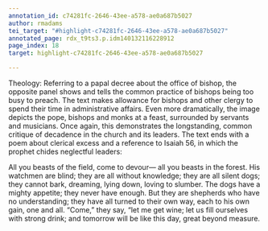 ```yaml
---
annotation_id: c74281fc-2646-43ee-a578-ae0a687b5027
author: rmadams
tei_target: "#highlight-c74281fc-2646-43ee-a578-ae0a687b5027"
annotated_page: rdx_t9ts3.p.idm140132116228912
page_index: 18
target: highlight-c74281fc-2646-43ee-a578-ae0a687b5027

---
```

Theology: Referring to a papal decree about the office of bishop, the opposite panel shows and tells the common practice of bishops being too busy to preach. The text makes allowance for bishops and other clergy to spend their time in administrative affairs. Even more dramatically, the image depicts the pope, bishops and monks at a feast, surrounded by servants and musicians. Once again, this demonstrates the longstanding, common critique of decadence in the church and its leaders. The text ends with a poem about clerical excess and a reference to Isaiah 56, in which the prophet chides neglectful leaders:

All you beasts of the field, come to devour—
    all you beasts in the forest.
His watchmen are blind;
    they are all without knowledge;
they are all silent dogs;
    they cannot bark,
dreaming, lying down,
    loving to slumber.
The dogs have a mighty appetite;
    they never have enough.
But they are shepherds who have no understanding;
    they have all turned to their own way,
    each to his own gain, one and all.
“Come,” they say, “let me get wine;
    let us fill ourselves with strong drink;
and tomorrow will be like this day,
    great beyond measure.
